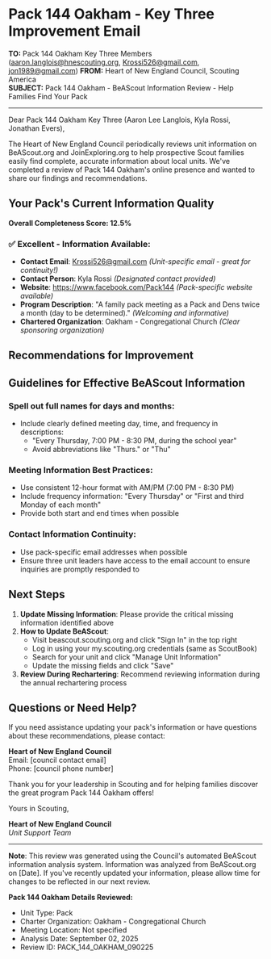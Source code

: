 # Pack 144 Oakham - Key Three Improvement Email

**TO:** Pack 144 Oakham Key Three Members (aaron.langlois@hnescouting.org, Krossi526@gmail.com, jon1989@gmail.com)
**FROM:** Heart of New England Council, Scouting America  
**SUBJECT:** Pack 144 Oakham - BeAScout Information Review - Help Families Find Your Pack  

---

Dear Pack 144 Oakham Key Three (Aaron Lee Langlois, Kyla Rossi, Jonathan  Evers),

The Heart of New England Council periodically reviews unit information on BeAScout.org and JoinExploring.org to help prospective Scout families easily find complete, accurate information about local units. We've completed a review of Pack 144 Oakham's online presence and wanted to share our findings and recommendations.

## Your Pack's Current Information Quality

**Overall Completeness Score: 12.5%**



### ✅ **Excellent - Information Available:**
- **Contact Email**: Krossi526@gmail.com *(Unit-specific email - great for continuity!)*
- **Contact Person**: Kyla Rossi *(Designated contact provided)*
- **Website**: https://www.facebook.com/Pack144 *(Pack-specific website available)*
- **Program Description**: "A family pack meeting as a Pack and Dens twice a month (day to be determined)." *(Welcoming and informative)*
- **Chartered Organization**: Oakham - Congregational Church *(Clear sponsoring organization)*

## Recommendations for Improvement



## Guidelines for Effective BeAScout Information

### **Spell out full names for days and months:**
- Include clearly defined meeting day, time, and frequency in descriptions:
  - "Every Thursday, 7:00 PM - 8:30 PM, during the school year"
  - Avoid abbreviations like "Thurs." or "Thu"

### **Meeting Information Best Practices:**
- Use consistent 12-hour format with AM/PM (7:00 PM - 8:30 PM)
- Include frequency information: "Every Thursday" or "First and third Monday of each month"
- Provide both start and end times when possible

### **Contact Information Continuity:**
- Use pack-specific email addresses when possible
- Ensure three unit leaders have access to the email account to ensure inquiries are promptly responded to

## Next Steps

1. **Update Missing Information**: Please provide the critical missing information identified above
2. **How to Update BeAScout**: 
   - Visit beascout.scouting.org and click "Sign In" in the top right
   - Log in using your my.scouting.org credentials (same as ScoutBook)
   - Search for your unit and click "Manage Unit Information"
   - Update the missing fields and click "Save"
3. **Review During Rechartering**: Recommend reviewing information during the annual rechartering process

## Questions or Need Help?

If you need assistance updating your pack's information or have questions about these recommendations, please contact:

**Heart of New England Council**  
Email: [council contact email]  
Phone: [council phone number]

Thank you for your leadership in Scouting and for helping families discover the great program Pack 144 Oakham offers!

Yours in Scouting,

**Heart of New England Council**  
*Unit Support Team*

---

**Note**: This review was generated using the Council's automated BeAScout information analysis system. Information was analyzed from BeAScout.org on [Date]. If you've recently updated your information, please allow time for changes to be reflected in our next review.

**Pack 144 Oakham Details Reviewed:**
- Unit Type: Pack
- Charter Organization: Oakham - Congregational Church  
- Meeting Location: Not specified
- Analysis Date: September 02, 2025
- Review ID: PACK_144_OAKHAM_090225